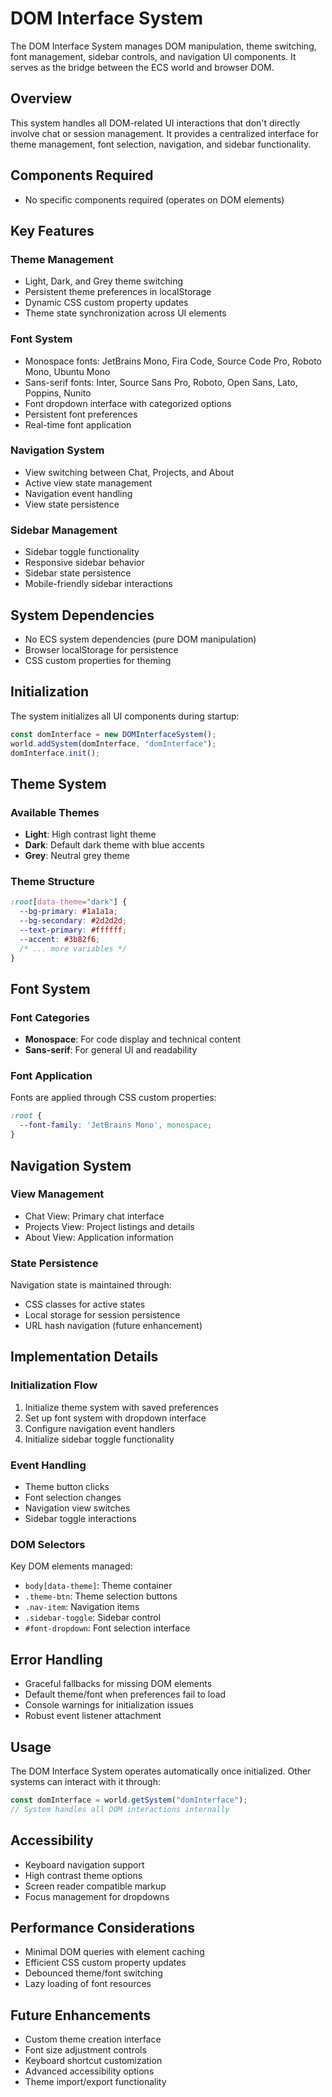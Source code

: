 # DOM Interface System

The DOM Interface System manages DOM manipulation, theme switching, font management, sidebar controls, and navigation UI components. It serves as the bridge between the ECS world and browser DOM.

## Overview

This system handles all DOM-related UI interactions that don't directly involve chat or session management. It provides a centralized interface for theme management, font selection, navigation, and sidebar functionality.

## Components Required

- No specific components required (operates on DOM elements)

## Key Features

### Theme Management
- Light, Dark, and Grey theme switching
- Persistent theme preferences in localStorage
- Dynamic CSS custom property updates
- Theme state synchronization across UI elements

### Font System
- Monospace fonts: JetBrains Mono, Fira Code, Source Code Pro, Roboto Mono, Ubuntu Mono
- Sans-serif fonts: Inter, Source Sans Pro, Roboto, Open Sans, Lato, Poppins, Nunito
- Font dropdown interface with categorized options
- Persistent font preferences
- Real-time font application

### Navigation System
- View switching between Chat, Projects, and About
- Active view state management
- Navigation event handling
- View state persistence

### Sidebar Management
- Sidebar toggle functionality
- Responsive sidebar behavior
- Sidebar state persistence
- Mobile-friendly sidebar interactions

## System Dependencies

- No ECS system dependencies (pure DOM manipulation)
- Browser localStorage for persistence
- CSS custom properties for theming

## Initialization

The system initializes all UI components during startup:

```javascript
const domInterface = new DOMInterfaceSystem();
world.addSystem(domInterface, "domInterface");
domInterface.init();
```

## Theme System

### Available Themes
- **Light**: High contrast light theme
- **Dark**: Default dark theme with blue accents
- **Grey**: Neutral grey theme

### Theme Structure
```css
:root[data-theme="dark"] {
  --bg-primary: #1a1a1a;
  --bg-secondary: #2d2d2d; 
  --text-primary: #ffffff;
  --accent: #3b82f6;
  /* ... more variables */
}
```

## Font System

### Font Categories
- **Monospace**: For code display and technical content
- **Sans-serif**: For general UI and readability

### Font Application
Fonts are applied through CSS custom properties:
```css
:root {
  --font-family: 'JetBrains Mono', monospace;
}
```

## Navigation System

### View Management
- Chat View: Primary chat interface
- Projects View: Project listings and details  
- About View: Application information

### State Persistence
Navigation state is maintained through:
- CSS classes for active states
- Local storage for session persistence
- URL hash navigation (future enhancement)

## Implementation Details

### Initialization Flow
1. Initialize theme system with saved preferences
2. Set up font system with dropdown interface
3. Configure navigation event handlers
4. Initialize sidebar toggle functionality

### Event Handling
- Theme button clicks
- Font selection changes
- Navigation view switches
- Sidebar toggle interactions

### DOM Selectors
Key DOM elements managed:
- `body[data-theme]`: Theme container
- `.theme-btn`: Theme selection buttons
- `.nav-item`: Navigation items
- `.sidebar-toggle`: Sidebar control
- `#font-dropdown`: Font selection interface

## Error Handling

- Graceful fallbacks for missing DOM elements
- Default theme/font when preferences fail to load
- Console warnings for initialization issues
- Robust event listener attachment

## Usage

The DOM Interface System operates automatically once initialized. Other systems can interact with it through:

```javascript
const domInterface = world.getSystem("domInterface");
// System handles all DOM interactions internally
```

## Accessibility

- Keyboard navigation support
- High contrast theme options
- Screen reader compatible markup
- Focus management for dropdowns

## Performance Considerations

- Minimal DOM queries with element caching
- Efficient CSS custom property updates
- Debounced theme/font switching
- Lazy loading of font resources

## Future Enhancements

- Custom theme creation interface
- Font size adjustment controls
- Keyboard shortcut customization
- Advanced accessibility options
- Theme import/export functionality